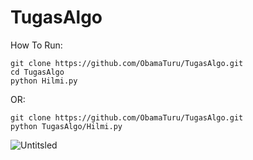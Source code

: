 # TugasAlgo
How To Run:
```
git clone https://github.com/ObamaTuru/TugasAlgo.git
cd TugasAlgo
python Hilmi.py
```
OR:
```
git clone https://github.com/ObamaTuru/TugasAlgo.git
python TugasAlgo/Hilmi.py
```
![Untitsled](https://github.com/ObamaTuru/TugasAlgo/assets/101854101/7715780d-4970-4283-9686-65137a332fd2)
